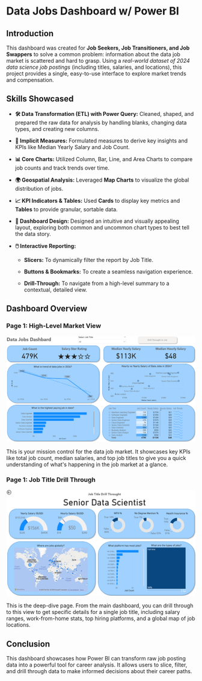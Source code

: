 # Data Jobs Dashboard w/ Power BI

## Introduction

This dashboard was created for **Job Seekers, Job Transitioners, and Job Swappers** to solve a common problem: information about the data job market is scattered and hard to grasp. Using a *real-world dataset of 2024 data science job postings* (including titles, salaries, and locations), this project provides a single, easy-to-use interface to explore market trends and compensation.

## Skills Showcased

- **🛠️ Data Transformation (ETL) with Power Query:**
Cleaned, shaped, and prepared the raw data for analysis by handling blanks, changing data types, and creating new columns.

- **📏 Implicit Measures:**
Formulated measures to derive key insights and KPIs like Median Yearly Salary and Job Count.

- **📊 Core Charts:**
Utilized Column, Bar, Line, and Area Charts to compare job counts and track trends over time.

- **🌍 Geospatial Analysis:**
Leveraged **Map Charts** to visualize the global distribution of jobs.

- **📈 KPI Indicators & Tables:**
Used **Cards** to display key metrics and **Tables** to provide granular, sortable data.

- **🎨 Dashboard Design:**
Designed an intuitive and visually appealing layout, exploring both common and uncommon chart types to best tell the data story.

- **🖱️ Interactive Reporting:**

    - **Slicers:** To dynamically filter the report by Job Title.

    - **Buttons & Bookmarks:** To create a seamless navigation experience.

    - **Drill-Through:** To navigate from a high-level summary to a contextual, detailed view.

## Dashboard Overview

### Page 1: High-Level Market View

![Dashboard Page 1](/images/Project%201_Page%201.png)

This is your mission control for the data job market. It showcases key KPIs like total job count, median salaries, and top job titles to give you a quick understanding of what's happening in the job market at a glance.

### Page 1: Job Title Drill Through

![Dashboard Page 2](/images/Project%201_Page%202.png/)

This is the deep-dive page. From the main dashboard, you can drill through to this view to get specific details for a single job title, including salary ranges, work-from-home stats, top hiring platforms, and a global map of job locations.

## Conclusion

This dashboard showcases how Power BI can transform raw job posting data into a powerful tool for career analysis. It allows users to slice, filter, and drill through data to make informed decisions about their career paths.